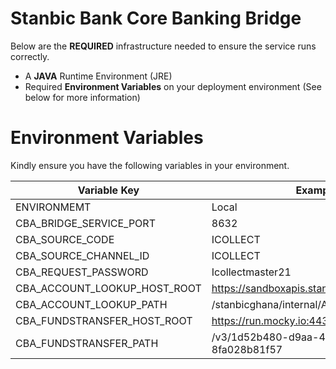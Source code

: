 # Stanbic Bank Core Banking Bridge

Below are the **REQUIRED** infrastructure needed to ensure the service runs correctly.

  - A **JAVA** Runtime Environment (JRE)
  - Required **Environment Variables** on your deployment environment (See below for more information)


# Environment Variables

Kindly ensure you have the following variables in your environment.

| Variable Key| Example Value|
| ------ | ------ |
| ENVIRONMEMT | Local |
| CBA_BRIDGE_SERVICE_PORT | 8632 |
| CBA_SOURCE_CODE | ICOLLECT |
| CBA_SOURCE_CHANNEL_ID | ICOLLECT |
| CBA_REQUEST_PASSWORD | Icollectmaster21 |
| CBA_ACCOUNT_LOOKUP_HOST_ROOT | https://sandboxapis.stanbic.com.gh:448 |
| CBA_ACCOUNT_LOOKUP_PATH | /stanbicghana/internal/AccountServices/accounts/ |
| CBA_FUNDSTRANSFER_HOST_ROOT | https://run.mocky.io:443 |
| CBA_FUNDSTRANSFER_PATH | /v3/1d52b480-d9aa-43a8-85b9-8fa028b81f57 |

